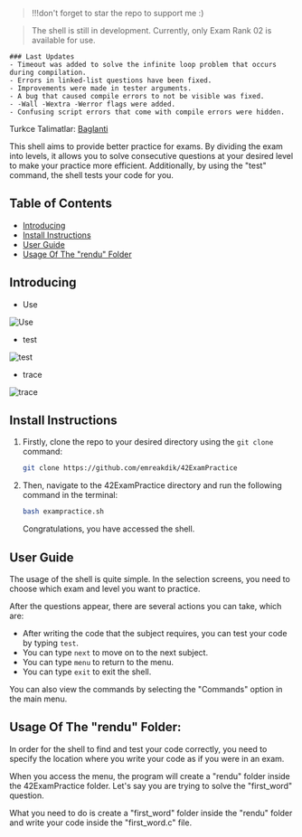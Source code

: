 
> !!!don't forget to star the repo to support me :)


> The shell is still in development. Currently, only Exam Rank 02 is available for use.
```
### Last Updates
- Timeout was added to solve the infinite loop problem that occurs during compilation.
- Errors in linked-list questions have been fixed.
- Improvements were made in tester arguments.
- A bug that caused compile errors to not be visible was fixed.
- -Wall -Wextra -Werror flags were added.
- Confusing script errors that come with compile errors were hidden.
```
Turkce Talimatlar: [Baglanti](https://github.com/emreakdik/42ExamPractice/blob/main/tr.md)

This shell aims to provide better practice for exams. By dividing the exam into levels, it allows you to solve consecutive questions at your desired level to make your practice more efficient. Additionally, by using the "test" command, the shell tests your code for you.

## Table of Contents

-   [Introducing](https://github.com/emreakdik/42ExamPractice#introducing)
-   [Install Instructions](https://github.com/emreakdik/42ExamPractice#install-instructions)
-   [User Guide](https://github.com/emreakdik/42ExamPractice#user-guide)
-   [Usage Of The "rendu" Folder](https://github.com/emreakdik/42ExamPractice#usage-of-the-rendu-folder)

## Introducing

- Use

![Use](https://media4.giphy.com/media/v1.Y2lkPTc5MGI3NjExMjk5Y2ZmMjI4YTRmMzdiNjFmODgzMTkyYmMyYjZiZDZjYzQzYjQwNSZjdD1n/ntov5KjibEst89joIt/giphy.gif)

- test

![test](https://media4.giphy.com/media/v1.Y2lkPTc5MGI3NjExZmE0MWY5YzAyNDc1ZTJjMDNiOTFkNDVmOTJjYzQzMTJjMWFlN2QzNyZjdD1n/EOGH6oKsGRAHKibIqk/giphy.gif)

- trace

![trace](https://media4.giphy.com/media/v1.Y2lkPTc5MGI3NjExZTk1ZjBkMTdmMDczY2Q1NGU5YTBmNTJlOTU4NTg5NzVjMjI2MzE5MSZjdD1n/4LjdQpPs5xI2Uj9fty/giphy.gif)

## Install Instructions

1.  Firstly, clone the repo to your desired directory using the `git clone` command:
    
    ```bash
    git clone https://github.com/emreakdik/42ExamPractice
    ```
    
2.  Then, navigate to the 42ExamPractice directory and run the following command in the terminal:
    
    ```bash
    bash exampractice.sh
    ```
    
    Congratulations, you have accessed the shell.
    

## User Guide

The usage of the shell is quite simple. In the selection screens, you need to choose which exam and level you want to practice.

After the questions appear, there are several actions you can take, which are:

-   After writing the code that the subject requires, you can test your code by typing `test`.
-   You can type `next` to move on to the next subject.
-   You can type `menu` to return to the menu.
-   You can type `exit` to exit the shell.

You can also view the commands by selecting the "Commands" option in the main menu.

## Usage Of The "rendu" Folder:

In order for the shell to find and test your code correctly, you need to specify the location where you write your code as if you were in an exam.

When you access the menu, the program will create a "rendu" folder inside the 42ExamPractice folder. Let's say you are trying to solve the "first_word" question.

What you need to do is create a "first_word" folder inside the "rendu" folder and write your code inside the "first_word.c" file.
